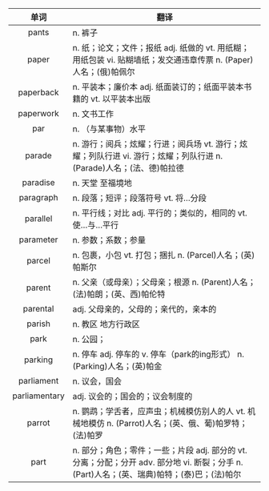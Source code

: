 |单词|翻译  |
|:--:|--| 
|	pants  		|		n. 裤子	|		
|	paper  		|		n. 纸；论文；文件；报纸 adj. 纸做的 vt. 用纸糊；用纸包装 vi. 贴糊墙纸；发交通违章传票 n. (Paper)人名；(俄)帕佩尔	|		
|	paperback  		|		n. 平装本；廉价本 adj. 纸面装订的；纸面平装本书籍的 vt. 以平装本出版	|		
|	paperwork  		|		n. 文书工作	|		
|	par  		|		n. （与某事物）水平	|		
|	parade  		|		n. 游行；阅兵；炫耀；行进；阅兵场 vt. 游行；炫耀；列队行进 vi. 游行；炫耀；列队行进 n. (Parade)人名；(法、德)帕拉德	|		
|	paradise  		|		n. 天堂 至福境地	|		
|	paragraph  		|		n. 段落；短评；段落符号 vt. 将…分段	|		
|	parallel  		|		n. 平行线；对比 adj. 平行的；类似的，相同的 vt. 使…与…平行	|		
|	parameter  		|		n. 参数；系数；参量	|		
|	parcel  		|		n. 包裹，小包 vt. 打包；捆扎 n. (Parcel)人名；(英)帕斯尔	|		
|	parent  		|		n. 父亲（或母亲）；父母亲；根源 n. (Parent)人名；(法)帕朗；(英、西)帕伦特	|		
|	parental  		|		adj. 父母亲的，父母的；亲代的，亲本的	|		
|	parish  		|		n. 教区 地方行政区	|		
|	park  		|		n. 公园；	|		
|	parking  		|		n. 停车 adj. 停车的 v. 停车（park的ing形式） n. (Parking)人名；(英)帕金	|		
|	parliament  		|		n. 议会，国会	|		
|	parliamentary  		|		adj. 议会的；国会的；议会制度的	|		
|	parrot  		|		n. 鹦鹉；学舌者，应声虫；机械模仿别人的人 vt. 机械地模仿 n. (Parrot)人名；(英、俄、葡)帕罗特；(法)帕罗	|		
|	part  		|		n. 部分；角色；零件；一些；片段 adj. 部分的 vt. 分离；分配；分开 adv. 部分地 vi. 断裂；分手 n. (Part)人名；(英、瑞典)帕特；(泰)巴；(法)帕尔	|		
